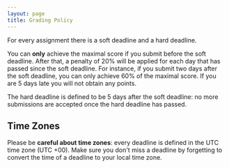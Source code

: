 ```yaml
---
layout: page
title: Grading Policy
---
```


For every assignment there is a soft deadline and a hard deadline.

You can **only** achieve the maximal score if you submit before the soft deadline. After that, a penalty of 20% will be applied for each day that has passed since the soft deadline. For instance, if you submit two days after the soft deadline, you can only achieve 60% of the maximal score. If you are 5 days late you will not obtain any points.

The hard deadline is defined to be 5 days after the soft deadline: no more submissions are accepted once the hard deadline has passed.


## Time Zones

Please be **careful about time zones**: every deadline is defined in the UTC time zone (UTC +00). Make sure you don't miss a deadline by forgetting to convert the time of a deadline to your local time zone.
